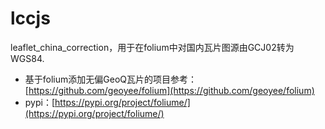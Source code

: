 # lccjs
leaflet_china_correction，用于在folium中对国内瓦片图源由GCJ02转为WGS84.
- 基于folium添加无偏GeoQ瓦片的项目参考：[https://github.com/geoyee/folium](https://github.com/geoyee/folium)
- pypi：[https://pypi.org/project/foliume/](https://pypi.org/project/foliume/)
